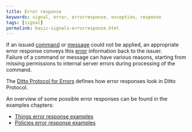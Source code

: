 ```yaml
---
title: Error response
keywords: signal, error, errorresponse, exception, response
tags: [signal]
permalink: basic-signals-errorresponse.html
---
```


If an issued [command](basic-signals-command.html) or [message](basic-messages.html) could not be applied, an 
appropriate error response conveys this [error](basic-errors.html) information back to the issuer.  
Failure of a command or message can have various reasons, starting from missing permissions to internal server errors 
during processing of the command.

The [Ditto Protocol for Errors](protocol-specification-errors.html) defines how error responses look in Ditto Protocol. 

An overview of some possible error responses can be found in the examples chapters:
* [Things error response examples](protocol-examples-errorresponses.html)
* [Policies error response examples](protocol-examples-policies-errorresponses.html)

